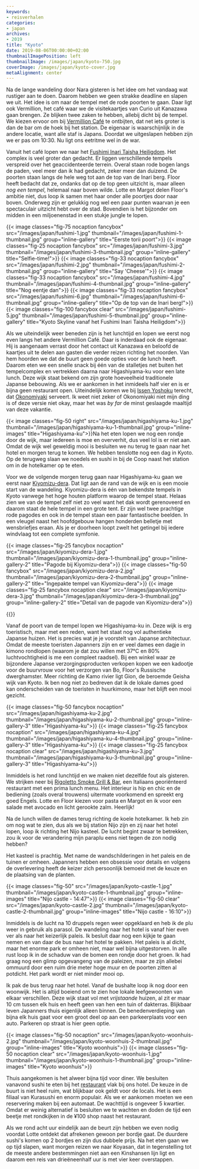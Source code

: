 ```yaml
---
keywords:
- reisverhalen
categories:
- japan
archives:
- 2019
title: "Kyoto"
date: 2019-08-06T00:00:00+02:00
thumbnailImagePosition: left
thumbnailImage: /images/japan/kyoto-750.jpg
coverImage: /images/japan/kyoto-cover.jpg
metaAlignment: center
---
```

Na de lange wandeling door Nara gisteren is het idee om het vandaag wat rustiger aan te doen. Daarom hebben we geen strakke deadline en slapen we uit. Het idee is om naar de tempel met de rode poorten te gaan. Daar ligt ook Vermillion, het café waar we de visitekaartjes van Curio uit Kanazawa gaan brengen. Ze blijken twee zaken te hebben, allebij dicht bij de tempel. We kiezen ervoor om bij [Vermillion Café](https://goo.gl/maps/mMqZbBMBh2nX7gGJ8) te ontbijten, dat net iets groter is dan de bar om de hoek bij het station. De eigenaar is waarschijnlijk in de andere locatie, want alle staf is Japans. Doordat we uitgeslapen hebben zijn we er pas om 10:30. Nu ligt ons eetritme wel in de war.

Vanuit het café lopen we naar het [Fushimi Inari Taisha Heiligdom](https://maps.app.goo.gl/cF9Mw3H1exNA5xK66). Het complex is veel groter dan gedacht. Er liggen verschillende tempels verspreid over het geaccidenteerde terrein. Overal staan rode bogen langs de paden, veel meer dan ik had gedacht, zeker meer dan duizend. De poorten staan langs de hele weg tot aan de top van de Inari berg. Floor heeft bedacht dat ze, ondanks dat op de top geen uitzicht is, maar alleen _nog een tempel_, helemaal naar boven wilde. Lotte en Margot delen Floor's ambitie niet, dus loop ik samen met haar onder alle poortjes door naar boven. Onderweg zijn er gelukkig nog wel een paar punten waarvan je een spectaculair uitzicht hebt over de stad. Bovendien is het bijzonder om midden in een miljoenenstad in een stukje jungle te lopen.

{{< image classes="fig-75 nocaption fancybox" src="/images/japan/fushimi-1.jpg" thumbnail="/images/japan/fushimi-1-thumbnail.jpg" group="inline-gallery" title="Eerste torii poort">}}
{{< image classes="fig-25 nocaption fancybox" src="/images/japan/fushimi-3.jpg" thumbnail="/images/japan/fushimi-3-thumbnail.jpg" group="inline-gallery" title="Selfie-time!">}}
{{< image classes="fig-33 nocaption fancybox" src="/images/japan/fushimi-2.jpg" thumbnail="/images/japan/fushimi-2-thumbnail.jpg" group="inline-gallery" title="Say 'Cheese'">}}
{{< image classes="fig-33 nocaption fancybox" src="/images/japan/fushimi-4.jpg" thumbnail="/images/japan/fushimi-4-thumbnail.jpg" group="inline-gallery" title="Nog eentje dan">}}
{{< image classes="fig-33 nocaption fancybox" src="/images/japan/fushimi-6.jpg" thumbnail="/images/japan/fushimi-6-thumbnail.jpg" group="inline-gallery" title="Op de top van de Inari berg!">}}
{{< image classes="fig-100 fancybox clear" src="/images/japan/fushimi-5.jpg" thumbnail="/images/japan/fushimi-5-thumbnail.jpg" group="inline-gallery" title="Kyoto Skyline vanaf het Fushimi Inari Taisha Heiligdom">}}


Als we uiteindelijk weer beneden zijn is het lunchtijd en lopen we eerst nog even langs het andere Vermillion Café. Daar is inderdaad ook de eigenaar. Hij is aangenaam verrast door het contact uit Kanazawa en beloofd de kaartjes uit te delen aan gasten die verder reizen richting het noorden. Van hem hoorden we dat de buurt geen goede opties voor de lunch heeft. Daarom eten we een snelle snack bij één van de stalletjes net buiten het tempelcomplex en vertrekken daarna naar Higashiyama-ku voor een late lunch. Deze wijk staat bekend om zijn grote hoeveelheid traditionele Japanse bebouwing. Als we er aankomen in het inmideels half vier en is er bijna geen restaurant open. Uiteindelijk komen we bij [Issen Yoshoku](https://maps.app.goo.gl/ELR1pwAyshAG54FD9) terecht, dat [Okonomiyaki](https://nl.m.wikipedia.org/wiki/Okonomiyaki) serveert. Ik weet niet zeker of Okonomiyaki niet mijn ding is of deze versie niet okay, maar het was _by far_ de minst geslaagde maaltijd van deze vakantie.

{{< image classes="fig-50 right" src="/images/japan/higashiyama-ku-1.jpg" thumbnail="/images/japan/higashiyama-ku-1-thumbnail.jpg" group="inline-images" title="Higashiyama-ku">}}Na het eten lopen we nog een rondje door de wijk, maar iedereen is moe en oververhit, dus veel lol is er niet aan. Omdat de wijk wel geweldig mooi is besluiten we nu terug te gaan naar het hotel en morgen terug te komen. We hebben tenslotte nog een dag in Kyoto. Op de terugweg slaan we noedels en sushi in bij de Coop naast het station om in de hotelkamer op te eten.

Voor we de volgende morgen terug gaan naar Higashiyama-ku gaan we eerst naar [Kiyomizu-dera](https://maps.app.goo.gl/3hgaUJKwZr6zndw86). Dat ligt aan de rand van de wijk en is een mooie start van de wandeling. Kiyomizu-dera is één van bekendste tempels in Kyoto vanwege het hoge houten platform waarop de tempel staat. Helaas zien we van de tempel zelf niet zo veel want het dak wordt gerenoveerd en daarom staat de hele tempel in een grote tent. Er zijn wel twee prachtige rode pagodes en ook in de tempel staan een paar fantastische beelden. In een vleugel naast het hoofdgebouw hangen honderden belletje met wensbriefjes eraan. Als je er doorheen loopt zwelt het getingel bij iedere windvlaag tot een complete symfonie.

{{< image classes="fig-25 fancybox nocaption" src="/images/japan/kiyomizu-dera-1.jpg" thumbnail="/images/japan/kiyomizu-dera-1-thumbnail.jpg" group="inline-gallery-2" title="Pagode bij Kiyomizu-dera">}}
{{< image classes="fig-50 fancybox" src="/images/japan/kiyomizu-dera-2.jpg" thumbnail="/images/japan/kiyomizu-dera-2-thumbnail.jpg" group="inline-gallery-2" title="Ingepakte tempel van Kiyomizu-dera">}}
{{< image classes="fig-25 fancybox nocaption clear" src="/images/japan/kiyomizu-dera-3.jpg" thumbnail="/images/japan/kiyomizu-dera-3-thumbnail.jpg" group="inline-gallery-2" title="Detail van de pagode van Kiyomizu-dera">}}

{{<youtube id="Bkwx7xJjspo">}}

Vanaf de poort van de tempel lopen we Higashiyama-ku in. Deze wijk is erg toeristisch, maar met een reden, want het staat nog vol authentieke Japanse huizen. Het is precies wat je je voorstelt van Japanse architectuur. Omdat de meeste toeristen Japanners zijn en er veel dames een dagje in kimono rondlopen (waarom je dat zou willen met 37°C en 80% luchtvochtigheid is me een compleet raadsel). Bij een winkel waar ze bijzondere Japanse verzorgingsproducten verkopen kopen we een kadootje voor de buurvrouw voor het verzorgen van Bo, Floor's Russische dwerghamster.
Meer richting de Kamo rivier ligt Gion, de beroemde Geisha wijk van Kyoto. Ik ben nog niet zo bedreven dat ik de lokale dames goed kan onderscheiden van de toeristen in huurkimono, maar het blijft een mooi gezicht.

{{< image classes="fig-50 fancybox nocaption" src="/images/japan/higashiyama-ku-2.jpg" thumbnail="/images/japan/higashiyama-ku-2-thumbnail.jpg" group="inline-gallery-3" title="Higashiyama-ku">}}
{{< image classes="fig-25 fancybox nocaption" src="/images/japan/higashiyama-ku-4.jpg" thumbnail="/images/japan/higashiyama-ku-4-thumbnail.jpg" group="inline-gallery-3" title="Higashiyama-ku">}}
{{< image classes="fig-25 fancybox nocaption clear" src="/images/japan/higashiyama-ku-3.jpg" thumbnail="/images/japan/higashiyama-ku-3-thumbnail.jpg" group="inline-gallery-3" title="Higashiyama-ku">}}

Inmiddels is het rond lunchtijd en we maken niet dezelfde fout als gisteren. We strijken neer bij [Rigoletto Smoke Grill & Bar](https://maps.app.goo.gl/SdkLC7ByHUbou2bV7), een Italiaans georiënteerd restaurant met een prima lunch menu. Het interieur is hip en chic en de bediening (zoals overal trouwens) uitermate voorkomend en spreekt erg goed Engels. Lotte en Floor kiezen voor pasta en Margot en ik voor een salade met avocado en licht gerookte zalm. Heerlijk!

Na de lunch willen de dames terug richting de koele hotelkamer. Ik heb zin om nog wat te zien, dus als we bij station Nijo zijn en zij naar het hotel lopen, loop ik richting het Nijo kasteel. De lucht begint zwaar te betrekken, zou ik voor de verandering mijn paraplu eens niet tegen de zon nodig hebben?

Het kasteel is prachtig. Met name de wandschilderingen in het paleis en de tuinen er omheen. Japanners hebben een obsessie voor details en volgens de overlevering heeft de keizer zich persoonlijk bemoeid met de keuze en de plaatsing van de planten.

{{< image classes="fig-50" src="/images/japan/kyoto-castle-1.jpg" thumbnail="/images/japan/kyoto-castle-1-thumbnail.jpg" group="inline-images" title="Nijo castle - 14:47">}}
{{< image classes="fig-50 clear" src="/images/japan/kyoto-castle-2.jpg" thumbnail="/images/japan/kyoto-castle-2-thumbnail.jpg" group="inline-images" title="Nijo castle - 16:10">}}

Inmiddels is de lucht na 10 druppels regen weer opgeklaard en heb ik de plu weer in gebruik als parasol. De wandeling naar het hotel is vanaf hier even ver als naar het keizerlijk paleis. Ik besluit daar nog een kijkje te gaan nemen en van daar de bus naar het hotel te pakken. Het paleis is al dicht, maar het enorme park er omheen niet, maar wel bijna uitgestorven. In alle rust loop ik in de schaduw van de bomen een rondje door het groen. Ik had graag nog een glimp opgevangeng van de paleizen, maar ze zijn allebei ommuurd door een ruim drie meter hoge muur en de poorten zitten al potdicht. Het park wordt er niet minder mooi op.

Ik pak de bus terug naar het hotel. Vanaf de bushalte loop ik nog door een woonwijk. Het is altijd boeiend om te zien hoe lokale leefgewoonten van elkaar verschillen. Deze wijk staat vol met _vrijstaande_ huizen, al zit er maar 10 cm tussen elk huis en heeft geen van hen een tuin of dakterras. Blijkbaar leven Japanners thuis eigenlijk alleen binnen. De benedenverdieping van bijna elk huis gaat voor een groot deel op aan een parkeerplaats voor een auto. Parkeren op straat is hier geen optie.

{{< image classes="fig-50 nocaption" src="/images/japan/kyoto-woonhuis-2.jpg" thumbnail="/images/japan/kyoto-woonhuis-2-thumbnail.jpg" group="inline-images" title="Kyoto woonhuis">}}
{{< image classes="fig-50 nocaption clear" src="/images/japan/kyoto-woonhuis-1.jpg" thumbnail="/images/japan/kyoto-woonhuis-1-thumbnail.jpg" group="inline-images" title="Kyoto woonhuis">}}

Thuis aangekomen is het alweer bijna tijd voor diner. We besluiten vanavond sushi te eten bij het [restaurant](https://maps.google.com/?cid=9833862244813816183) vlak bij ons hotel. De keuze in de buurt is niet heel ruim, wat blijkbaar ook geldt voor de locals. Het is een filiaal van Kurasushi en enorm populair. Als we er aankomen moeten we een reservering maken bij een automaat. De wachttijd is ongeveer 5 kwartier. Omdat er weinig alternatief is besluiten we te wachten en doden de tijd een beetje met rondkijken in de ¥100 shop naast het restaurant.

Als we rond acht uur eindelijk aan de beurt zijn hebben we even nodig voordat Lotte ontdekt dat afrekenen gewoon per bordje gaat. De duurdere sushi's komen op 2 bordjes en zijn dus dubbele prijs. Na het eten gaan we op tijd slapen, want morgen reizen we naar Koyasan, dat in tegenstelling tot de meeste andere bestemmingen niet aan een Kinshansen lijn ligt en daarom een reis van drieëneenhalf uur is met vier keer overstappen.

